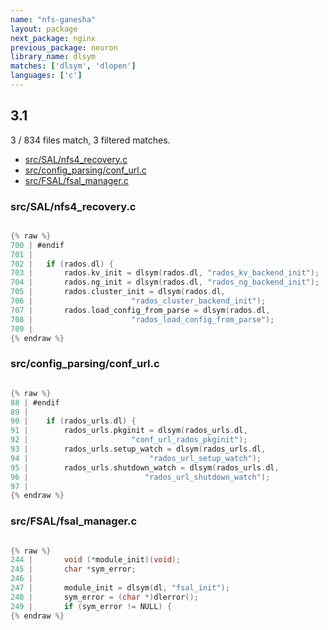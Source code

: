 ```yaml
---
name: "nfs-ganesha"
layout: package
next_package: nginx
previous_package: neuron
library_name: dlsym
matches: ['dlsym', 'dlopen']
languages: ['c']
---
```

## 3.1
3 / 834 files match, 3 filtered matches.

 - [src/SAL/nfs4_recovery.c](#srcsalnfs4_recoveryc)
 - [src/config_parsing/conf_url.c](#srcconfig_parsingconf_urlc)
 - [src/FSAL/fsal_manager.c](#srcfsalfsal_managerc)

### src/SAL/nfs4_recovery.c

```c

{% raw %}
700 | #endif
701 | 
702 | 	if (rados.dl) {
703 | 		rados.kv_init = dlsym(rados.dl, "rados_kv_backend_init");
704 | 		rados.ng_init = dlsym(rados.dl, "rados_ng_backend_init");
705 | 		rados.cluster_init = dlsym(rados.dl,
706 | 					   "rados_cluster_backend_init");
707 | 		rados.load_config_from_parse = dlsym(rados.dl,
708 | 					   "rados_load_config_from_parse");
709 | 
{% endraw %}

```
### src/config_parsing/conf_url.c

```c

{% raw %}
88 | #endif
89 | 
90 | 	if (rados_urls.dl) {
91 | 		rados_urls.pkginit = dlsym(rados_urls.dl,
92 | 					   "conf_url_rados_pkginit");
93 | 		rados_urls.setup_watch = dlsym(rados_urls.dl,
94 | 					       "rados_url_setup_watch");
95 | 		rados_urls.shutdown_watch = dlsym(rados_urls.dl,
96 | 						  "rados_url_shutdown_watch");
97 | 
{% endraw %}

```
### src/FSAL/fsal_manager.c

```c

{% raw %}
244 | 		void (*module_init)(void);
245 | 		char *sym_error;
246 | 
247 | 		module_init = dlsym(dl, "fsal_init");
248 | 		sym_error = (char *)dlerror();
249 | 		if (sym_error != NULL) {
{% endraw %}

```